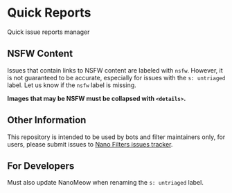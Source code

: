 # Quick Reports

Quick issue reports manager

## NSFW Content

Issues that contain links to NSFW content are labeled with `nsfw`. However, it
is not guaranteed to be accurate, especially for issues with the `s: untriaged`
label. Let us know if the `nsfw` label is missing.

**Images that may be NSFW must be collapsed with `<details>`.**

## Other Information

This repository is intended to be used by bots and filter maintainers only,
for users, please submit issues to
[Nano Filters issues tracker](https://github.com/NanoAdblocker/NanoFilters/issues).

## For Developers

Must also update NanoMeow when renaming the `s: untriaged` label.
